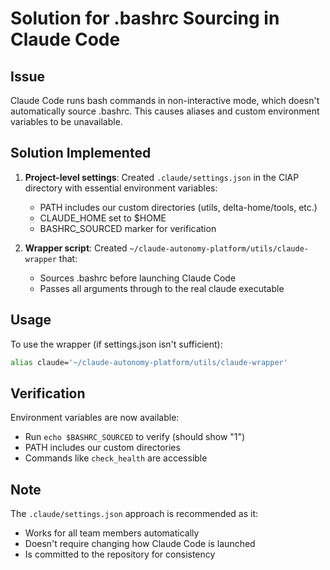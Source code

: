 # Solution for .bashrc Sourcing in Claude Code

## Issue
Claude Code runs bash commands in non-interactive mode, which doesn't automatically source .bashrc. This causes aliases and custom environment variables to be unavailable.

## Solution Implemented

1. **Project-level settings**: Created `.claude/settings.json` in the ClAP directory with essential environment variables:
   - PATH includes our custom directories (utils, delta-home/tools, etc.)
   - CLAUDE_HOME set to $HOME
   - BASHRC_SOURCED marker for verification

2. **Wrapper script**: Created `~/claude-autonomy-platform/utils/claude-wrapper` that:
   - Sources .bashrc before launching Claude Code
   - Passes all arguments through to the real claude executable

## Usage

To use the wrapper (if settings.json isn't sufficient):
```bash
alias claude='~/claude-autonomy-platform/utils/claude-wrapper'
```

## Verification

Environment variables are now available:
- Run `echo $BASHRC_SOURCED` to verify (should show "1")
- PATH includes our custom directories
- Commands like `check_health` are accessible

## Note

The `.claude/settings.json` approach is recommended as it:
- Works for all team members automatically
- Doesn't require changing how Claude Code is launched
- Is committed to the repository for consistency
